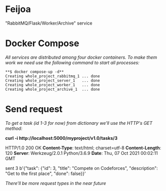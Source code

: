 # Feijoa
"RabbitMQ/Flask/Worker/Archive" service

# Docker Compose
*All services are distributed among four docker containers. To make them work we need use the following command to start all processes:*
```
**$ docker compose-up -d**
Creating whole_project_rabbitmq_1 ... done
Creating whole_project_server_1   ... done
Creating whole_project_worker_1   ... done
Creating whole_project_archive_1  ... done
```

# Send request
*To get a task (id 1-3 for now) from dictionary we'll use the HTTP's GET method:*

**curl -i http://localhost:5000/myproject/v1.0/tasks/3**

HTTP/1.0 200 OK
**Content-Type**: text/html; charset=utf-8
**Content-Length**: 120
**Server**: Werkzeug/2.0.1 Python/3.6.9
**Date**: Thu, 07 Oct 2021 00:02:11 GMT

sent 3
b'{"task": {"id": 3, "title": "Compete on Codeforces", "description": "Get to the first place", "done": false}}'

*There'll be more request types in the near future*
